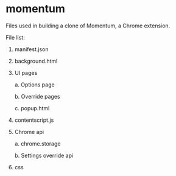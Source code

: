 # momentum
Files used in building a clone of Momentum, a Chrome extension.

File list:

1. manifest.json

2. background.html

3. UI pages

   a. Options page
   
   b. Override pages
   
   c. popup.html

4. contentscript.js

5. Chrome api
   
   a. chrome.storage
   
   b. Settings override api

6. css
